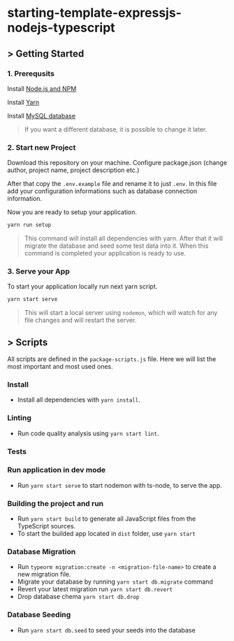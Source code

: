 # starting-template-expressjs-nodejs-typescript

## > Getting Started

### 1. Prerequsits

Install [Node.js and NPM](https://nodejs.org/)

Install [Yarn](https://yarnpkg.com/)

Install [MySQL database](https://www.mysql.com/)

> If you want a different database, it is possible to change it later.

### 2. Start new Project

Download this repository on your machine. Configure package.json (change author, project name, project description etc.)

After that copy the `.env.example` file and rename it to just `.env`. In this file add your configuration informations such as database connection information.

Now you are ready to setup your application.

```bash
yarn run setup
```

> This command will install all dependencies with yarn. After that it will migrate the database and seed some test data into it. When this command is completed your application is ready to use.

### 3. Serve your App

To start your application locally run next yarn script.

```bash
yarn start serve
```

> This will start a local server using `nodemon`, which will watch for any file changes and will restart the server.

## > Scripts

All scripts are defined in the `package-scripts.js` file. Here we will list the most important and most used ones.

### Install

- Install all dependencies with `yarn install`.

### Linting

- Run code quality analysis using `yarn start lint`.

### Tests

### Run application in dev mode

- Run `yarn start serve` to start nodemon with ts-node, to serve the app.

### Building the project and run

- Run `yarn start build` to generate all JavaScript files from the TypeScript sources.
- To start the builded app located in `dist` folder, use `yarn start`

### Database Migration

- Run `typeorm migration:create -n <migration-file-name>` to create a new migration file.
- Migrate your database by running `yarn start db.migrate` command
- Revert your latest migration run `yarn start db.revert`
- Drop database chema `yarn start db.drop`

### Database Seeding

- Run `yarn start db.seed` to seed your seeds into the database
